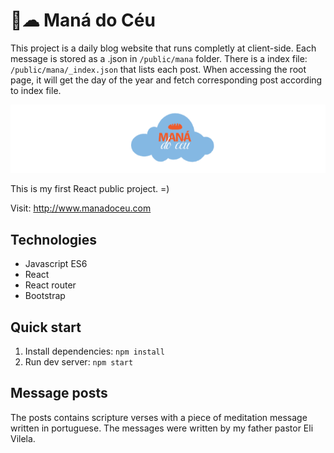 # 🍞☁ Maná do Céu
This project is a daily blog website that runs completly at client-side. Each message is stored as a .json in `/public/mana` folder.
There is a index file: `/public/mana/_index.json` that lists each post. When accessing the root page, it will get the day of the year and fetch corresponding post according to index file.

![Maná do Céu logo](https://github.com/jonatascastro12/mana-do-ceu-react/raw/master/public/mana.gif)

This is my first React public project. =)

Visit: http://www.manadoceu.com

## Technologies
- Javascript ES6
- React
- React router
- Bootstrap 

## Quick start
1. Install dependencies: `npm install`
2. Run dev server: `npm start`

## Message posts
The posts contains scripture verses with a piece of meditation message written in portuguese.
The messages were written by my father pastor Eli Vilela.

